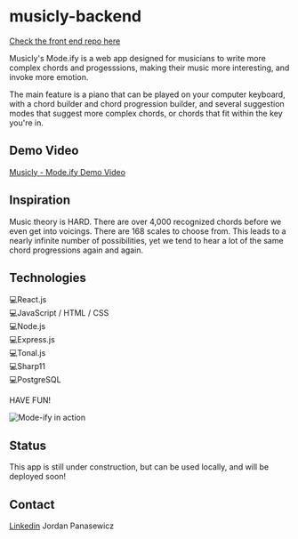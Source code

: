 # musicly-backend

[Check the front end repo here](https://github.com/JorPan/musicly-frontend)



Musicly's Mode.ify is a web app designed for musicians to write more complex chords and progesssions, making their music more interesting, and invoke more emotion.

The main feature is a piano that can be played on your computer keyboard, with a chord builder and chord progression builder, and several suggestion modes that suggest more complex chords, or chords that fit within the key you're in. 

## Demo Video
[Musicly - Mode.ify Demo Video](https://www.youtube.com/watch?v=HNiOuJO_xKI)


## Inspiration

Music theory is HARD. There are over 4,000 recognized chords before we even get into voicings. There are 168 scales to choose from. This leads to a nearly infinite number of possibilities, yet we tend to hear a lot of the same chord progressions again and again.  

## Technologies

💻React.js <br />
💻JavaScript / HTML / CSS <br />
💻Node.js <br />
💻Express.js <br />
💻Tonal.js <br />
💻Sharp11 <br />
💻PostgreSQL <br />


HAVE FUN! 

![Mode-ify in action](https://i.imgur.com/YH6E3oF.png)


## Status

This app is still under construction, but can be used locally, and will be deployed soon! 


## Contact

[Linkedin](https://www.linkedin.com/in/jordan-panasewicz-77a93158/) Jordan Panasewicz

